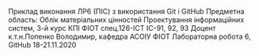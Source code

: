 Приклад виконання ЛР6 (ПІС) з використання Git i GitHub
Предметна область: Облік матеріальних цінностей
Проектування інформаційних систем, 3-й курс КПІ ФІОТ спец.126-ІСТ ІС-91, 92, 93 
Доцент к.т.н.Попенко Володимир, кафедра АСОІУ ФІОТ
Лабораторна робота 6, GitHub  18-21.11.2020

